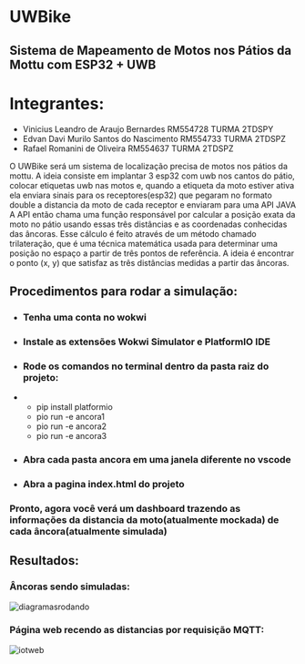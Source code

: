 # UWBike 
## Sistema de Mapeamento de Motos nos Pátios da Mottu com ESP32 + UWB

# Integrantes:
 - Vinicius Leandro de Araujo Bernardes RM554728 TURMA 2TDSPY
 - Edvan Davi Murilo Santos do Nascimento RM554733 TURMA 2TDSPZ
- Rafael Romanini de Oliveira RM554637 TURMA 2TDSPZ

 O UWBike será um sistema de localização precisa de motos nos pátios da mottu. A ideia consiste em implantar 3 esp32 com uwb nos cantos do pátio, colocar etiquetas uwb nas motos e, quando a etiqueta da moto estiver ativa
 ela enviara sinais para os receptores(esp32) que pegaram no formato double a distancia da moto de cada receptor e enviaram para uma API JAVA
 A API então chama uma função responsável por calcular a posição exata da moto no pátio usando essas três distâncias e as coordenadas conhecidas das âncoras.
 Esse cálculo é feito através de um método chamado trilateração, que é uma técnica matemática usada para determinar uma posição no espaço a partir de três pontos de referência. A ideia é encontrar o ponto (x, y) que satisfaz as três distâncias medidas a partir das âncoras.



## Procedimentos para rodar a simulação:
- ### Tenha uma conta no wokwi
- ### Instale as extensões Wokwi Simulator e PlatformIO IDE
- ### Rode os comandos no terminal dentro da pasta raiz do projeto:
- - pip install platformio
  - pio run -e ancora1
  - pio run -e ancora2
  - pio run -e ancora3
- ### Abra cada pasta ancora em uma janela diferente no vscode
- ### Abra a pagina index.html do projeto
 ### Pronto, agora você verá um dashboard trazendo as informações da distancia da moto(atualmente mockada) de cada âncora(atualmente simulada)

 ## Resultados:

 ### Âncoras sendo simuladas:

![diagramasrodando](https://github.com/user-attachments/assets/bf8982d4-dd99-4c8c-ac7d-542feb1a66b1)

### Página web recendo as distancias por requisição MQTT:

![iotweb](https://github.com/user-attachments/assets/7c05676f-6e9a-41d0-aa43-90fab62e8771)
